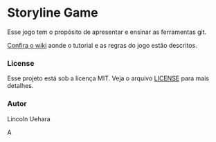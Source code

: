 # Storyline Game

Esse jogo tem o propósito de apresentar e ensinar as ferramentas git.

[Confira o wiki](https://github.com/LincolnUehara/storylineGame/wiki) aonde o tutorial e as regras do jogo estão descritos.

### License

Esse projeto está sob a licença MIT. Veja o arquivo [LICENSE](https://github.com/LincolnUehara/storylineGame/blob/master/LICENSE.txt) para mais detalhes.

### Autor

Lincoln Uehara

A
